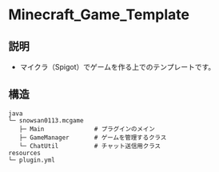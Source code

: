 # Minecraft_Game_Template

## 説明
* マイクラ（Spigot）でゲームを作る上でのテンプレートです。

## 構造
```
java
└─ snowsan0113.mcgame
   ├─ Main              # プラグインのメイン
   ├─ GameManager       # ゲームを管理するクラス
   └─ ChatUtil          # チャット送信用クラス
resources
└─ plugin.yml

```